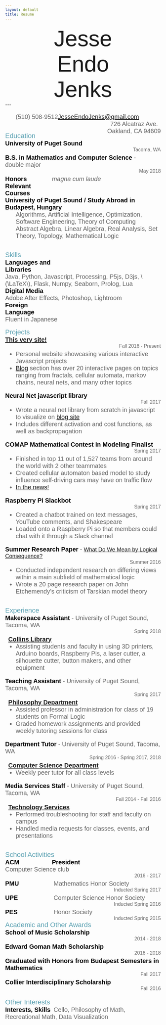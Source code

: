 ```yaml
---
layout: default
title: Resume
---
```

<link href="https://fonts.googleapis.com/css?family=Barlow+Semi+Condensed:100|Montserrat:500|Nunito:200,600" rel="stylesheet">
<style type="text/css">
#name {
	font-size: 72px;
	font-family: 'Barlow Semi Condensed', sans-serif;
	display: flex;
	justify-content:center;
	text-align:center;
}
.normal-text {
	font-size: 20px;
	font-weight: 200;
	font-family: 'Nunito', sans-serif;
	color:#666;
	/*display: inline;*/
}
.normal-text.small {
	font-size: 16px;
	/*text-align: right;*/
	float: right;
}
.bold-text {
	font-size: 20px;
	font-weight: 600;
	font-family: 'Nunito', sans-serif;
	color: #000;
}
.bold-text.indent {
	display: inline-block;
	width: 30%;
}
.section-header {
	font-size: 22px;
	font-family: 'Montserrat', sans-serif;
	color: #5ba1b2;
}
.empty-indent {
	display: inline-block;
	width: 2%;
}
.ul-styling {
	margin-top: 0px;
}


#name > br{
	display: none;
}

#info-bar {
	display: block;
	list-style-type: none;
	text-align:center;
	padding: 0;
}
#info-bar li {
	display: inline;
	text-align: center;
	margin: 0;
	padding: 0;
}
#phone {
	float: left;
}
#address {
	float: right;
}
#spacer {
	display: block;
}

.mobile-break {
	display: none;
}

@media only screen and (max-width: 850px) {
	#info-bar li {
		display: block;
		margin: 2% 0;
	}
	#phone {
		float: none;
	}
	#address {
		float: none;
	}
	#spacer {
		display: none;
	}

/*	.bold-text, .normal-text {
		font-size: 16px;
	}
	.bold-text.indent {
		width: 15%;
	}*/
}
@media only screen and (max-width: 640px) {
	#name > br{
		display: block;
	}

	.normal-text.small {
		float: left;
	}

	.bold-text.indent {
		width: 100%;
	}
	.mobile-break {
		display: inline;
	}
}
</style>

<div id="name">Jesse <br>Endo <br>Jenks</div>
---
<ul id="info-bar" class="normal-text">
<li id="phone">(510) 508-9512</li>
<li id="email">
	<a href="mailto:jesseendojenks@gmail.com?Subject=Saw%20Your%20Resume" target="_top">
		JesseEndoJenks@gmail.com
	</a>
</li>
<!-- <li id="address">4386 Wheelock Student Center<br>Tacoma, WA 98416</li> -->
<li id="address">726 Alcatraz Ave.<br>Oakland, CA 94609</li>
</ul>
<br id="spacer">
<div class="section-header">Education</div>
<div class="normal-text">
	<span class="bold-text">University of Puget Sound</span>
		<br class="mobile-break"><span class="normal-text small">Tacoma, WA</span><br>
	<span class="bold-text">B.S. in Mathematics and Computer Science</span> - <br class="mobile-break">double major
		<br class="mobile-break"><span class="normal-text small">May 2018</span><br>
	<span class="bold-text indent">Honors</span><i>magna cum laude</i><br>
	<span class="bold-text indent">Relevant Courses</span><br class="mobile-break"><span class="bold-text">University of Puget Sound / Study Abroad in Budapest, Hungary</span><br>
	<ul class="ul-styling" style="list-style-type:none;">
		<li>Algorithms, Artificial Intelligence, Optimization, Software Engineering, Theory of Computing</li>
		<li>Abstract Algebra, Linear Algebra, Real Analysis, Set Theory, Topology, Mathematical Logic</li>
	</ul>
</div>

<br>
<div class="section-header">Skills</div>
<div class="normal-text">
	<span class="bold-text indent">Languages and Libraries</span><br class="mobile-break">Java, Python, Javascript, Processing, P5js, D3js, \(\LaTeX\), Flask, Numpy, Seaborn, Prolog, Lua<br>
	<span class="bold-text indent">Digital Media</span><br class="mobile-break">Adobe After Effects, Photoshop, Lightroom<br>
	<span class="bold-text indent">Foreign Language</span><br class="mobile-break">Fluent in Japanese<br>
</div>

<br>
<div class="section-header">Projects</div>

<div class="normal-text">
	<span class="bold-text"><a href="/">This very site!</a></span><br class="mobile-break"><span class="normal-text small">Fall 2016 - Present</span><br class="mobile-break">
	<ul class="ul-styling">
		<li>Personal website showcasing various interactive Javascript projects</li>
		<li><a href="/blog">Blog</a> section has over 20 interactive pages on topics ranging from fractals, cellular automata, markov chains, neural nets, and many other topics</li>
	</ul>
</div>

<div class="normal-text">
	<span class="bold-text">Neural Net javascript library</span><br class="mobile-break"><span class="normal-text small">Fall 2017</span>
	<ul class="ul-styling"><br class="mobile-break">
		<li>Wrote a neural net library from scratch in javascript to visualize on <a href="../blog/2018/04/10/NeuralNetjs">blog site</a></li>
		<li>Includes different activation and cost functions, as well as backpropagation</li>
	</ul>
</div>

<div class="normal-text">
	<span class="bold-text">COMAP Mathematical Contest in Modeling Finalist</span><br class="mobile-break"><span class="normal-text small">Spring 2017</span><br class="mobile-break">
	<ul class="ul-styling">
		<li>Finished in top 11 out of 1,527 teams from around the world with 2 other teammates</li>
		<li>Created cellular automaton based model to study influence self-driving cars may have on traffic flow</li>
		<li><a href="https://www.seattletimes.com/education-lab/local-university-team-is-top-scorer-in-math-competition-on-self-driving-cars/">In the news!</a></li>
	</ul>
</div>

<div class="normal-text">
	<span class="bold-text">Raspberry Pi Slackbot</span><br class="mobile-break"><span class="normal-text small">Spring 2017</span>
	<ul class="ul-styling"><br class="mobile-break">
		<li>Created a chatbot trained on text messages, YouTube comments, and Shakespeare</li>
		<li>Loaded onto a Raspberry Pi so that members could chat with it through a Slack channel</li>
	</ul>
</div>

<div class="normal-text">
	<span class="bold-text">Summer Research Paper</span> - <a href="https://soundideas.pugetsound.edu/cgi/viewcontent.cgi?article=1481&context=summer_researchs" style="font-size:18px;">What Do We Mean by Logical Consequence?</a><br class="mobile-break"><span class="normal-text small">Summer 2016</span><br>
	<ul class="ul-styling">
		<li>Conducted independent research on differing views within a main subfield of mathematical logic</li>
		<li>Wrote a 20 page research paper on John Etchemendy’s criticism of Tarskian model theory</li>
	</ul>
</div>

<br>
<div class="section-header">Experience</div>

<div class="normal-text">
	<span class="bold-text">Makerspace Assistant</span> - University of Puget Sound, Tacoma, WA<br class="mobile-break"><span class="normal-text small">Spring 2018</span><br>
	<span class="empty-indent"></span><span class="bold-text"><a href="http://research.pugetsound.edu/makerspace">Collins Library</a></span>
	<ul class="ul-styling">
		<li>Assisting students and faculty in using 3D printers, Arduino boards, Raspberry Pis, a laser cutter, a silhouette cutter, button makers, and other equipment</li>
	</ul>
</div>

<div class="normal-text">
	<span class="bold-text">Teaching Assistant</span> - University of Puget Sound, Tacoma, WA<br class="mobile-break"><span class="normal-text small">Spring 2017</span><br>
	<span class="empty-indent"></span><span class="bold-text"><a href="https://www.pugetsound.edu/academics/departments-and-programs/undergraduate/philosophy/">Philosophy Department</a></span>
	<ul class="ul-styling">
		<li>Assisted professor in administration for class of 19 students on Formal Logic</li>
		<li>Graded homework assignments and provided weekly tutoring sessions for class</li>
	</ul>
</div>

<div class="normal-text">
	<span class="bold-text">Department Tutor</span> - University of Puget Sound, Tacoma, WA<br class="mobile-break"><span class="normal-text small">Spring 2016 - Spring 2017, 2018</span><br>
	<span class="empty-indent"></span><span class="bold-text"><a href="mathcs.pugetsound.edu">Computer Science Department</a></span>
	<ul class="ul-styling">
		<li>Weekly peer tutor for all class levels</li>
	</ul>
</div>

<div class="normal-text">
	<span class="bold-text">Media Services Staff</span> - University of Puget Sound, Tacoma, WA<br class="mobile-break"><span class="normal-text small">Fall 2014 - Fall 2016</span><br>
	<span class="empty-indent"></span><span class="bold-text"><a href="https://www.pugetsound.edu/about/offices-services/technology-services/media-services/">Technology Services</a></span>
	<ul class="ul-styling">
		<li>Performed troubleshooting for staff and faculty on campus</li>
		<li>Handled media requests for classes, events, and presentations</li>
	</ul>
</div>

<br>
<div class="section-header">School Activities</div>

<div class="normal-text">
	<span class="bold-text indent">ACM</span><span class="bold-text">President</span>&nbsp;&nbsp;&nbsp;&nbsp;<br class="mobile-break">Computer Science club<br class="mobile-break"><span class="normal-text small">2016 - 2017</span><br>
	<span class="bold-text indent">PMU</span> Mathematics Honor Society<br class="mobile-break"><span class="normal-text small">Inducted Spring 2017</span><br>
	<span class="bold-text indent">UPE</span> Computer Science Honor Society<br class="mobile-break"><span class="normal-text small">Inducted Spring 2016</span><br>
	<span class="bold-text indent">PES</span> Honor Society<br class="mobile-break"><span class="normal-text small">Inducted Spring 2015</span>
</div>


<br>
<div class="section-header">Academic and Other Awards</div>

<div class="normal-text">
	<span class="bold-text">School of Music Scholarship</span><br class="mobile-break"><span class="normal-text small">2014 - 2018</span><br>
	<span class="bold-text">Edward Goman Math Scholarship</span><br class="mobile-break"><span class="normal-text small">2016 - 2018</span><br>
	<span class="bold-text">Graduated with Honors from Budapest Semesters in Mathematics</span><br class="mobile-break"><span class="normal-text small">Fall 2017</span><br>
	<span class="bold-text">Collier Interdisciplinary Scholarship</span><br class="mobile-break"><span class="normal-text small">Fall 2016</span><br>
</div>

<br>
<div class="section-header">Other Interests</div>

<div class="normal-text">
	<span class="bold-text indent">Interests, Skills</span> Cello, Philosophy of Math, Recreational Math, Data Visualization
</div>
